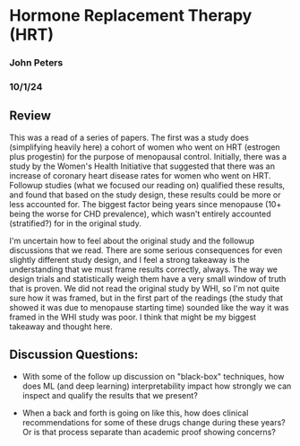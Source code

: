 #  Hormone Replacement Therapy (HRT)

### John Peters

### 10/1/24

## Review 

This was a read of a series of papers. The first was a study does (simplifying heavily here) a cohort of women who went on HRT (estrogen plus progestin) for the purpose of menopausal control. Initially, there was a study by the Women's Health Initiative that suggested that there was an increase of coronary heart disease rates for women who went on HRT. Followup studies (what we focused our reading on) qualified these results, and found that based on the study design, these results could be more or less accounted for. The biggest factor being years since menopause (10+ being the worse for CHD prevalence), which wasn't entirely accounted (stratified?) for in the original study.

I'm uncertain how to feel about the original study and the followup discussions that we read. There are some serious consequences for even slightly different study design, and I feel a strong takeaway is the understanding that we must frame results correctly, always. The way we design trials and statistically weigh them have a very small window of truth that is proven. We did not read the original study by WHI, so I'm not quite sure how it was framed, but in the first part of the readings (the study that showed it was due to menopause starting time) sounded like the way it was framed in the WHI study was poor. I think that might be my biggest takeaway and thought here.

## Discussion Questions:

- With some of the follow up discussion on "black-box" techniques, how does ML (and deep learning) interpretability impact how strongly we can inspect and qualify the results that we present?

- When a back and forth is going on like this, how does clinical recommendations for some of these drugs change during these years? Or is that process separate than academic proof showing concerns?
